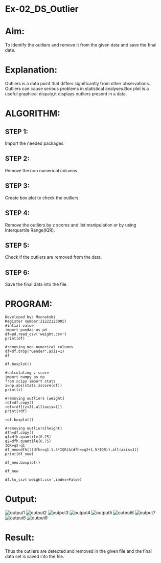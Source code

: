 # Ex-02_DS_Outlier
# Aim:
To identify the outliers and remove it from the given data and save the final data.

# Explanation:
Outliers is a data point that differs significantly from other observations. Outliers can cause serious problems in statistical analyses.Box plot is a useful graphical dispaly,it displays outliers present in a data.

# ALGORITHM:
## STEP 1:
Import the needed packages.
## STEP 2:
Remove the non numerical columns.
## STEP 3:
Create box plot to check the outliers.
## STEP 4:
Remove the outliers by z scores and list manipulation or by using Interquartile Range(IQR).
## STEP 5:
Check if the outliers are removed from the data.
## STEP 6:
Save the final data into the file.

# PROGRAM:
```
Developed by: Meenakshi 
Register number:212221230057
#intial value
import pandas as pd 
df=pd.read_csv('weight.csv')
print(df)

#removing non numerical columns
df=df.drop("Gender",axis=1)
df

df.boxplot()

#calculating z score 
import numpy as np
from scipy import stats
z=np.abs(stats.zscore(df))
print(z)

#removing outliers [weight]
rdf=df.copy()
rdf=rdf[(z<3).all(axis=1)]
print(rdf)

rdf.boxplot()

#removing outliers[height]
dfh=df.copy()
q1=dfh.quantile(0.25)
q2=dfh.quantile(0.75)
IQR=q2-q1
df_new=dfh[((dfh>=q1-1.5*IQR)&(dfh<=q2+1.5*IQR)).all(axis=1)]
print(df_new)

df_new.boxplot()

df_new

df.to_csv('weight.csv',index=False)
```
# Output:
![output1](./jn1.png)
![output2](./jn2.png)
![output3](./jn3.png)
![output4](./jn4.png)
![output5](./jn5.png)
![output6](./jn6.png)
![output7](./jn7.png)
![output8](./jn8.png)
![output9](./jn9.png)

# Result:
Thus the outliers are detected and removed in the given file and the final data set is saved into the file.